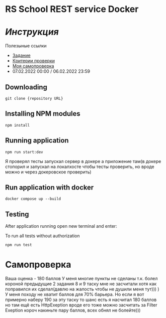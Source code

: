 # RS School REST service Docker

# *Инструкция*

 Полезыные ссылки
 + [Задание](https://github.com/rolling-scopes-school/basic-nodejs-course/blob/master/descriptions/nestjs.md)
 + [Критерии проверки](https://github.com/rolling-scopes-school/basic-nodejs-course/blob/master/cross-check/nestjs.md)
 + [Моя самопроверка](#self-test)
 + 07.02.2022	00:00 / 06.02.2022	23:59	



## Downloading

```
git clone {repository URL}
```

## Installing NPM modules

```
npm install
```

## Running application

```
npm run start:dev
```

Я проверял тесты запускал сервер в докере а приложение там(в докере стопорил и запускал на локалхосте чтобы тесты проверить, но вроде можно и через докеровское проверить)

## Run application with docker

```
docker compose up --build
```
## Testing

After application running open new terminal and enter:

To run all tests without authorization

```
npm run test
```

<a id="self-test"></a>


# Самопроверка #
Ваша оценка - 180 баллов 
У меня многие пункты не сделаны т.к. болел короной предыдущие 2 задания 8 и 9 таску мне не засчитали хотя как поправился их сделал(давлю на жалость чтобы не душили меня тут))) ) У меня походу не хватит баллов для 70% барьера. Но если я вот примерно наберу 190 за эту таску то шанс есть я насчитал 180 баллов но там ещё есть HttpExeption вроде его тоже можно засчитать за Filter Exeption короч накиньте пару баллов, всех обнял не болейте)))
